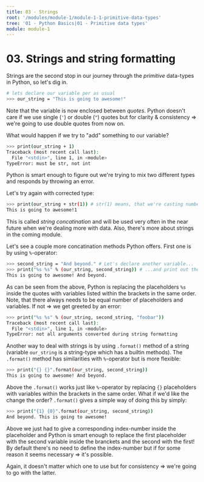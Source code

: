 ```yaml
---
title: 03 - Strings
root: '/modules/module-1/module-1-1-primitive-data-types'
tree: '01 - Python Basics|01 - Primitive data types'
module: module-1
---
```


# 03. Strings and string formatting

Strings are the second stop in our journey through the _primitive_ data-types in Python, so let's dig in.

```bash
# lets declare our variable per as usual
>>> our_string = "This is going to awesome!"
```

Note that the variable is now enclosed between _quotes_. Python doesn't care if we use single (`'`) or double (`"`) quotes but for clarity & consistency => we're going to use double quotes from now on.

What would happen if we try to "add" something to our variable?

```bash
>>> print(our_string + 1)
Traceback (most recent call last):
  File "<stdin>", line 1, in <module>
TypeError: must be str, not int
```

Python is smart enough to figure out we're trying to mix two different types and responds by throwing an error.

Let's try again with corrected type:

```bash
>>> print(our_string + str(1)) # str(1) means, that we're casting number one as a string.
This is going to awesome!1
```

This is called _string concatination_ and will be used very often in the near future when we're dealing more with data. Also, there's more about strings in the coming module.

Let's see a couple more concatination methods Python offers. First one is by using `%`-operator:

```bash
>>> second_string = "And beyond." # Let's declare another variable...
>>> print("%s %s" % (our_string, second_string)) # ...and print out the result of the concatenation
This is going to awesome! And beyond.
```

As can be seen from the above, Python is replacing the placeholders `%s` inside the quotes with variables listed within the brackets in the same order. Note, that there always needs to be equal number of placeholders and variables. If not => we get greeted by an error:

```bash
>>> print("%s %s" % (our_string, second_string, "foobar"))
Traceback (most recent call last):
  File "<stdin>", line 1, in <module>
TypeError: not all arguments converted during string formatting
```

Another way to deal with strings is by using `.format()` method of a string (variable `our_string` is a string-type which has a builtin methods). The `.format()` method has similarities with `%`-operator but is more flexible:

```bash
>>> print("{} {}".format(our_string, second_string))
This is going to awesome! And beyond.
```

Above the `.format()` works just like `%`-operator by replacing `{}` placeholders with variables within the brackets in the same order. What if we'd like the change the order? `.format()` gives a simple way of doing this by simply:

```bash
>>> print("{1} {0}".format(our_string, second_string))
And beyond. This is going to awesome!
```

Above we just had to give a corresponding index-number inside the placeholder and Python is smart enough to replace the first placeholder with the second variable inside the branckets and the second with the first! By default there's no need to define the index-number but if for some reason it seems necessary => it's possible.

Again, it doesn't matter which one to use but for consistency => we're going to go with the latter.
